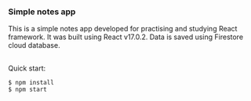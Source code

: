 ### Simple notes app
This is a simple notes app developed for practising and studying React framework. It was built using React v17.0.2. Data is saved using Firestore cloud database.

##
Quick start:

```
$ npm install
$ npm start
````